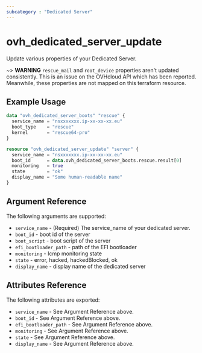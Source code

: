 ```yaml
---
subcategory : "Dedicated Server"
---
```


# ovh_dedicated_server_update

Update various properties of your Dedicated Server.

~> **WARNING** `rescue_mail` and `root_device` properties aren't updated consistently. This is an issue on the OVHcloud API which has been reported. Meanwhile, these properties are not mapped on this terraform resource.

## Example Usage

```terraform
data "ovh_dedicated_server_boots" "rescue" {
  service_name = "nsxxxxxxx.ip-xx-xx-xx.eu"
  boot_type    = "rescue"
  kernel       = "rescue64-pro"
}

resource "ovh_dedicated_server_update" "server" {
  service_name = "nsxxxxxxx.ip-xx-xx-xx.eu"
  boot_id      = data.ovh_dedicated_server_boots.rescue.result[0]
  monitoring   = true
  state        = "ok"
  display_name = "Some human-readable name"
}
```

## Argument Reference

The following arguments are supported:

* `service_name` - (Required) The service_name of your dedicated server.
* `boot_id` - boot id of the server
* `boot_script` - boot script of the server
* `efi_bootloader_path` - path of the EFI bootloader
* `monitoring` - Icmp monitoring state
* `state` - error, hacked, hackedBlocked, ok
* `display_name` - display name of the dedicated server

## Attributes Reference

The following attributes are exported:

* `service_name` - See Argument Reference above.
* `boot_id` - See Argument Reference above.
* `efi_bootloader_path` - See Argument Reference above.
* `monitoring` - See Argument Reference above.
* `state` - See Argument Reference above.
* `display_name` - See Argument Reference above.
